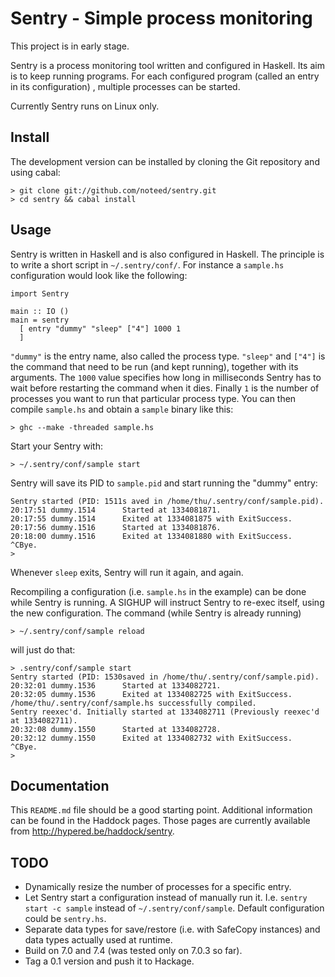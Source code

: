 # Sentry - Simple process monitoring

This project is in early stage.

Sentry is a process monitoring tool written and configured in Haskell. Its aim
is to keep running programs. For each configured program (called an entry in
its configuration) , multiple processes can be started.

Currently Sentry runs on Linux only.

## Install

The development version can be installed by cloning the Git repository and
using cabal:

    > git clone git://github.com/noteed/sentry.git
    > cd sentry && cabal install

## Usage

Sentry is written in Haskell and is also configured in Haskell. The principle
is to write a short script in `~/.sentry/conf/`. For instance a `sample.hs`
configuration would look like the following:

    import Sentry

    main :: IO ()
    main = sentry
      [ entry "dummy" "sleep" ["4"] 1000 1
      ]

`"dummy"` is the entry name, also called the process type. `"sleep"` and
`["4"]` is the command that need to be run (and kept running), together with
its arguments. The `1000` value specifies how long in milliseconds Sentry has
to wait before restarting the command when it dies. Finally `1` is the number
of processes you want to run that particular process type. You can then compile
`sample.hs` and obtain a `sample` binary like this:

    > ghc --make -threaded sample.hs

Start your Sentry with:

    > ~/.sentry/conf/sample start

Sentry will save its PID to `sample.pid` and start running the "dummy" entry:

    Sentry started (PID: 1511s aved in /home/thu/.sentry/conf/sample.pid).
    20:17:51 dummy.1514      Started at 1334081871.
    20:17:55 dummy.1514      Exited at 1334081875 with ExitSuccess.
    20:17:56 dummy.1516      Started at 1334081876.
    20:18:00 dummy.1516      Exited at 1334081880 with ExitSuccess.
    ^CBye.
    >

Whenever `sleep` exits, Sentry will run it again, and again.

Recompiling a configuration (i.e. `sample.hs` in the example) can be done while
Sentry is running. A SIGHUP will instruct Sentry to re-exec itself, using the
new configuration. The command (while Sentry is already running)

    > ~/.sentry/conf/sample reload

will just do that:

    > .sentry/conf/sample start
    Sentry started (PID: 1530saved in /home/thu/.sentry/conf/sample.pid).
    20:32:01 dummy.1536      Started at 1334082721.
    20:32:05 dummy.1536      Exited at 1334082725 with ExitSuccess.
    /home/thu/.sentry/conf/sample.hs successfully compiled.
    Sentry reexec'd. Initially started at 1334082711 (Previously reexec'd at 1334082711).
    20:32:08 dummy.1550      Started at 1334082728.
    20:32:12 dummy.1550      Exited at 1334082732 with ExitSuccess.
    ^CBye.
    >

## Documentation

This `README.md` file should be a good starting point. Additional information
can be found in the Haddock pages. Those pages are currently available from
http://hypered.be/haddock/sentry.

## TODO

- Dynamically resize the number of processes for a specific entry.
- Let Sentry start a configuration instead of manually run it. I.e.
  `sentry start -c sample` instead of `~/.sentry/conf/sample`. Default
  configuration could be `sentry.hs`.
- Separate data types for save/restore (i.e. with SafeCopy instances) and
  data types actually used at runtime.
- Build on 7.0 and 7.4 (was tested only on 7.0.3 so far).
- Tag a 0.1 version and push it to Hackage.
